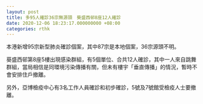 ```yaml
---
layout: post
title: 多95人確診36宗無源頭　葵盛西邨8座12人確診
date: 2020-12-06 18:23:17.000000000 +08:00
categories: rthk
---
```


本港新增95宗新型肺炎確診個案，其中87宗是本地個案，36宗源頭不明。

葵盛西邨第8座5樓出現感染群組，有5個單位、合共12人確診，其中一人來自跳舞群組，當局相信是同環境污染傳播有關，但未有樓宇「垂直傳播」的情況，暫時不會安排住戶撤離。

另外，亞博檢疫中心有3名工作人員確診和初步確診，5號及7號館受檢疫人士要撤離。
